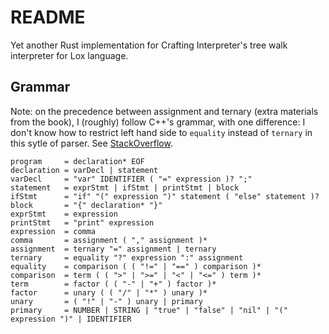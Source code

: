 # README

Yet another Rust implementation for Crafting Interpreter's
tree walk interpreter for Lox language.

## Grammar

Note: on the precedence between assignment and ternary
(extra materials from the book), I (roughly) follow C++'s grammar,
with one difference: I don't know how to restrict left hand side
to `equality` instead of `ternary` in this sytle of parser.
See [StackOverflow](https://stackoverflow.com/a/13515505).

```bnf
program     = declaration* EOF
declaration = varDecl | statement
varDecl     = "var" IDENTIFIER ( "=" expression )? ";"
statement   = exprStmt | ifStmt | printStmt | block
ifStmt      = "if" "(" expression ")" statement ( "else" statement )?
block       = "{" declaration* "}"
exprStmt    = expression
printStmt   = "print" expression
expression  = comma
comma       = assignment ( "," assignment )*
assignment  = ternary "=" assignment | ternary
ternary     = equality "?" expression ":" assignment
equality    = comparison ( ( "!=" | "==" ) comparison )*
comparison  = term ( ( ">" | ">=" | "<" | "<=" ) term )*
term        = factor ( ( "-" | "+" ) factor )*
factor      = unary ( ( "/" | "*" ) unary )*
unary       = ( "!" | "-" ) unary | primary
primary     = NUMBER | STRING | "true" | "false" | "nil" | "(" expression ")" | IDENTIFIER
```
